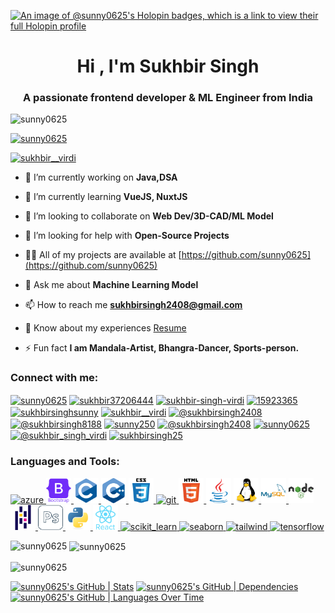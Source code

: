 [![An image of @sunny0625's Holopin badges, which is a link to view their full Holopin profile](https://holopin.me/sunny0625)](https://holopin.io/@sunny0625)
<!--[![MasterHead](https://raw.githubusercontent.com/ElizaLo/Machine-Learning/master/images/Banner_Machine_Learning.png)]()-->
<h1 align="center">Hi , I'm Sukhbir Singh</h1>
<h3 align="center">A passionate frontend developer & ML Engineer from India</h3>
<!--<img align = "right" alt = "Coding" width = "400" scr = "https://cdn.dribbble.com/users/1162077/screenshots/3848914/media/7ed7d5ca074b48b328150e5a231e8d1f.gif">-->
<p align="left"> <img src="https://komarev.com/ghpvc/?username=sunny0625&label=Profile%20views&color=0e75b6&style=flat" alt="sunny0625" /> </p>

<p align="left"> <a href="https://github.com/ryo-ma/github-profile-trophy"><img src="https://github-profile-trophy.vercel.app/?username=sunny0625" alt="sunny0625" /></a> </p>

<p align="left"> <a href="https://x.com/sukhbir__virdi" target="blank"><img src="https://img.shields.io/x/follow/sukhbir__virdi?logo=twitter&style=for-the-badge" alt="sukhbir__virdi" /></a> </p>

- 🔭 I’m currently working on **Java,DSA**

- 🌱 I’m currently learning **VueJS, NuxtJS**

- 👯 I’m looking to collaborate on **Web Dev/3D-CAD/ML Model**

- 🤝 I’m looking for help with **Open-Source Projects**

- 👨‍💻 All of my projects are available at [https://github.com/sunny0625](https://github.com/sunny0625)

- 💬 Ask me about **Machine Learning Model**

- 📫 How to reach me **sukhbirsingh2408@gmail.com**

- 📄 Know about my experiences [Resume](https://drive.google.com/file/d/1cdGo3tfx37uVwCa9nGLzpp6NtvTWQtog/view?usp=sharing)

- ⚡ Fun fact **I am Mandala-Artist, Bhangra-Dancer, Sports-person.**

<h3 align="left">Connect with me:</h3>
<p align="left">
<a href="https://codepen.io/sunny0625" target="blank"><img align="center" src="https://raw.githubusercontent.com/rahuldkjain/github-profile-readme-generator/master/src/images/icons/Social/codepen.svg" alt="sunny0625" height="30" width="40" /></a>
<a href="https://twitter.com/sukhbir37206444" target="blank"><img align="center" src="https://raw.githubusercontent.com/rahuldkjain/github-profile-readme-generator/master/src/images/icons/Social/twitter.svg" alt="sukhbir37206444" height="30" width="40" /></a>
<a href="https://linkedin.com/in/sukhbir-singh-virdi" target="blank"><img align="center" src="https://raw.githubusercontent.com/rahuldkjain/github-profile-readme-generator/master/src/images/icons/Social/linked-in-alt.svg" alt="sukhbir-singh-virdi" height="30" width="40" /></a>
<a href="https://stackoverflow.com/users/15923365" target="blank"><img align="center" src="https://raw.githubusercontent.com/rahuldkjain/github-profile-readme-generator/master/src/images/icons/Social/stack-overflow.svg" alt="15923365" height="30" width="40" /></a>
<a href="https://kaggle.com/sukhbirsinghsunny" target="blank"><img align="center" src="https://raw.githubusercontent.com/rahuldkjain/github-profile-readme-generator/master/src/images/icons/Social/kaggle.svg" alt="sukhbirsinghsunny" height="30" width="40" /></a>
<a href="https://instagram.com/sukhbir__virdi" target="blank"><img align="center" src="https://raw.githubusercontent.com/rahuldkjain/github-profile-readme-generator/master/src/images/icons/Social/instagram.svg" alt="sukhbir__virdi" height="30" width="40" /></a>
<a href="https://medium.com/@sukhbirsingh2408" target="blank"><img align="center" src="https://raw.githubusercontent.com/rahuldkjain/github-profile-readme-generator/master/src/images/icons/Social/medium.svg" alt="@sukhbirsingh2408" height="30" width="40" /></a>
<a href="https://www.youtube.com/c/@sukhbirsingh8188" target="blank"><img align="center" src="https://raw.githubusercontent.com/rahuldkjain/github-profile-readme-generator/master/src/images/icons/Social/youtube.svg" alt="@sukhbirsingh8188" height="30" width="40" /></a>
<a href="https://www.codechef.com/users/sunny250" target="blank"><img align="center" src="https://cdn.jsdelivr.net/npm/simple-icons@3.1.0/icons/codechef.svg" alt="sunny250" height="30" width="40" /></a>
<a href="https://www.hackerrank.com/@sukhbirsingh2408" target="blank"><img align="center" src="https://raw.githubusercontent.com/rahuldkjain/github-profile-readme-generator/master/src/images/icons/Social/hackerrank.svg" alt="@sukhbirsingh2408" height="30" width="40" /></a>
<a href="https://www.leetcode.com/sunny0625" target="blank"><img align="center" src="https://raw.githubusercontent.com/rahuldkjain/github-profile-readme-generator/master/src/images/icons/Social/leet-code.svg" alt="sunny0625" height="30" width="40" /></a>
<a href="https://www.hackerearth.com/@sukhbir_singh_virdi" target="blank"><img align="center" src="https://raw.githubusercontent.com/rahuldkjain/github-profile-readme-generator/master/src/images/icons/Social/hackerearth.svg" alt="@sukhbir_singh_virdi" height="30" width="40" /></a>
<a href="https://auth.geeksforgeeks.org/user/sukhbirsingh25" target="blank"><img align="center" src="https://raw.githubusercontent.com/rahuldkjain/github-profile-readme-generator/master/src/images/icons/Social/geeks-for-geeks.svg" alt="sukhbirsingh25" height="30" width="40" /></a>
</p>

<h3 align="left">Languages and Tools:</h3>
<p align="left"> <a href="https://azure.microsoft.com/en-in/" target="_blank" rel="noreferrer"> <img src="https://www.vectorlogo.zone/logos/microsoft_azure/microsoft_azure-icon.svg" alt="azure" width="40" height="40"/> </a> <a href="https://getbootstrap.com" target="_blank" rel="noreferrer"> <img src="https://raw.githubusercontent.com/devicons/devicon/master/icons/bootstrap/bootstrap-plain-wordmark.svg" alt="bootstrap" width="40" height="40"/> </a> <a href="https://www.cprogramming.com/" target="_blank" rel="noreferrer"> <img src="https://raw.githubusercontent.com/devicons/devicon/master/icons/c/c-original.svg" alt="c" width="40" height="40"/> </a> <a href="https://www.w3schools.com/cpp/" target="_blank" rel="noreferrer"> <img src="https://raw.githubusercontent.com/devicons/devicon/master/icons/cplusplus/cplusplus-original.svg" alt="cplusplus" width="40" height="40"/> </a> <a href="https://www.w3schools.com/css/" target="_blank" rel="noreferrer"> <img src="https://raw.githubusercontent.com/devicons/devicon/master/icons/css3/css3-original-wordmark.svg" alt="css3" width="40" height="40"/> </a> <a href="https://git-scm.com/" target="_blank" rel="noreferrer"> <img src="https://www.vectorlogo.zone/logos/git-scm/git-scm-icon.svg" alt="git" width="40" height="40"/> </a> <a href="https://www.w3.org/html/" target="_blank" rel="noreferrer"> <img src="https://raw.githubusercontent.com/devicons/devicon/master/icons/html5/html5-original-wordmark.svg" alt="html5" width="40" height="40"/> </a> <a href="https://www.java.com" target="_blank" rel="noreferrer"> <img src="https://raw.githubusercontent.com/devicons/devicon/master/icons/java/java-original.svg" alt="java" width="40" height="40"/> </a> <a href="https://www.linux.org/" target="_blank" rel="noreferrer"> <img src="https://raw.githubusercontent.com/devicons/devicon/master/icons/linux/linux-original.svg" alt="linux" width="40" height="40"/> </a> <a href="https://www.mysql.com/" target="_blank" rel="noreferrer"> <img src="https://raw.githubusercontent.com/devicons/devicon/master/icons/mysql/mysql-original-wordmark.svg" alt="mysql" width="40" height="40"/> </a> <a href="https://nodejs.org" target="_blank" rel="noreferrer"> <img src="https://raw.githubusercontent.com/devicons/devicon/master/icons/nodejs/nodejs-original-wordmark.svg" alt="nodejs" width="40" height="40"/> </a> <a href="https://pandas.pydata.org/" target="_blank" rel="noreferrer"> <img src="https://raw.githubusercontent.com/devicons/devicon/2ae2a900d2f041da66e950e4d48052658d850630/icons/pandas/pandas-original.svg" alt="pandas" width="40" height="40"/> </a> <a href="https://www.photoshop.com/en" target="_blank" rel="noreferrer"> <img src="https://raw.githubusercontent.com/devicons/devicon/master/icons/photoshop/photoshop-line.svg" alt="photoshop" width="40" height="40"/> </a> <a href="https://www.python.org" target="_blank" rel="noreferrer"> <img src="https://raw.githubusercontent.com/devicons/devicon/master/icons/python/python-original.svg" alt="python" width="40" height="40"/> </a> <a href="https://reactjs.org/" target="_blank" rel="noreferrer"> <img src="https://raw.githubusercontent.com/devicons/devicon/master/icons/react/react-original-wordmark.svg" alt="react" width="40" height="40"/> </a> <a href="https://scikit-learn.org/" target="_blank" rel="noreferrer"> <img src="https://upload.wikimedia.org/wikipedia/commons/0/05/Scikit_learn_logo_small.svg" alt="scikit_learn" width="40" height="40"/> </a> <a href="https://seaborn.pydata.org/" target="_blank" rel="noreferrer"> <img src="https://seaborn.pydata.org/_images/logo-mark-lightbg.svg" alt="seaborn" width="40" height="40"/> </a> <a href="https://tailwindcss.com/" target="_blank" rel="noreferrer"> <img src="https://www.vectorlogo.zone/logos/tailwindcss/tailwindcss-icon.svg" alt="tailwind" width="40" height="40"/> </a> <a href="https://www.tensorflow.org" target="_blank" rel="noreferrer"> <img src="https://www.vectorlogo.zone/logos/tensorflow/tensorflow-icon.svg" alt="tensorflow" width="40" height="40"/> </a> </p>

<p><img align="left" src="https://github-readme-stats.vercel.app/api/top-langs?username=sunny0625&show_icons=true&locale=en&layout=compact" alt="sunny0625" /></p>

<p>&nbsp;<img align="center" src="https://github-readme-stats.vercel.app/api?username=sunny0625&show_icons=true&locale=en" alt="sunny0625" /></p>

<p><img align="center" src="https://github-readme-streak-stats.herokuapp.com/?user=sunny0625&" alt="sunny0625" /></p>

[![sunny0625's GitHub | Stats](https://stats.quine.sh/sunny0625/github?theme=dark)](https://quine.sh?utm_source=widgets&utm_campaign=sunny0625)
[![sunny0625's GitHub | Dependencies](https://stats.quine.sh/sunny0625/dependencies?theme=dark)](https://quine.sh?utm_source=widgets&utm_campaign=sunny0625)
[![sunny0625's GitHub | Languages Over Time](https://stats.quine.sh/sunny0625/languages-over-time?theme=dark)](https://quine.sh?utm_source=widgets&utm_campaign=sunny0625)
